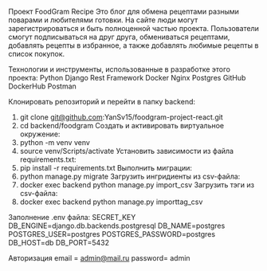 Проект FoodGram Recipe
Это блог для обмена рецептами разными поварами и любителями готовки.
На сайте люди могут зарегистрироваться и быть полноценной частью проекта. 
Пользователи смогут подписываться на друг друга, обмениваться рецептами, добавлять 
рецепты в избранное, а также добавлять любимые рецепты в список покупок.

Технологии  и инструменты, использованные в разработке этого проекта:
Python
Django Rest Framework
Docker
Nginx
Postgres
GitHub
DockerHub
Postman


Клонировать репозиторий и перейти в папку backend:
1. git clone git@github.com:YanSv15/foodgram-project-react.git
2. cd backend/foodgram
Создать и активировать виртуальное окружение:
3. python -m venv venv
4. source venv/Scripts/activate
Установить зависимости из файла requirements.txt:
5. pip install -r requirements.txt
Выполнить миграции:
6. python manage.py migrate
Загрузить ингридиенты из csv-файла:
7. docker exec backend python manage.py import_csv
Загрузить тэги из csv-файла:
8. docker exec backend python manage.py importtag_csv


Заполнение .env файла:
SECRET_KEY
DB_ENGINE=django.db.backends.postgresql
DB_NAME=postgres
POSTGRES_USER=postgres
POSTGRES_PASSWORD=postgres
DB_HOST=db
DB_PORT=5432

Авторизация 
email = admin@mail.ru
password= admin